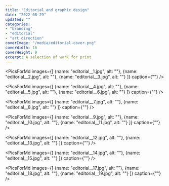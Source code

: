 ```yaml
---
title: "Editorial and graphic design"
date: "2022-08-29"
updated: ""
categories:
- "branding"
- "editorial"
- "art direction"
coverImage: "/media/editorial-cover.png"
coverWidth: 16
coverHeight: 9
excerpt: A selection of work for print
---
```


<script>
    import PicForMd from '../components/PicForMd.svelte';
    import PicsForMd from '../components/PicsForMd.svelte';
</script>



<PicsForMd images={[
{name: "editorial__1.jpg", alt: ""},
{name: "editorial__2.jpg", alt: ""},
{name: "editorial__3.jpg", alt: ""}
]} caption={""}
/>

<PicsForMd images={[
{name: "editorial__4.jpg", alt: ""},
{name: "editorial__5.jpg", alt: ""},
{name: "editorial__6.jpg", alt: ""}
]} caption={""}
/>

<PicsForMd images={[
{name: "editorial__7.jpg", alt: ""},
{name: "editorial__8.jpg", alt: ""}
]} caption={""}
/>


<PicsForMd images={[
{name: "editorial__9.jpg", alt: ""},
{name: "editorial__10.jpg", alt: ""},
{name: "editorial__11.jpg", alt: ""}
]} caption={""}
/>


<PicsForMd images={[
{name: "editorial__12.jpg", alt: ""},
{name: "editorial__13.jpg", alt: ""}
]} caption={""}
/>

<PicsForMd images={[
{name: "editorial__14.jpg", alt: ""},
{name: "editorial__15.jpg", alt: ""}
]} caption={""}
/>

<PicsForMd images={[
{name: "editorial__17.jpg", alt: ""},
{name: "editorial__18.jpg", alt: ""},
{name: "editorial__19.jpg", alt: ""}
]} caption={""}
/>

